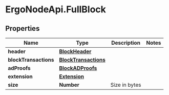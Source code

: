# ErgoNodeApi.FullBlock

## Properties

Name | Type | Description | Notes
------------ | ------------- | ------------- | -------------
**header** | [**BlockHeader**](BlockHeader.md) |  | 
**blockTransactions** | [**BlockTransactions**](BlockTransactions.md) |  | 
**adProofs** | [**BlockADProofs**](BlockADProofs.md) |  | 
**extension** | [**Extension**](Extension.md) |  | 
**size** | **Number** | Size in bytes | 


